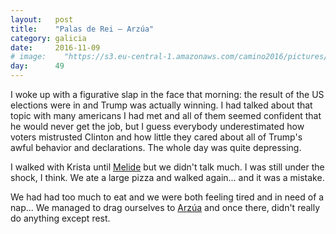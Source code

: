 ```yaml
---
layout:   post
title:    "Palas de Rei — Arzúa"
category: galicia
date:     2016-11-09
# image:    "https://s3.eu-central-1.amazonaws.com/camino2016/pictures/30/peace.jpg"
day:      49
---
```


I woke up with a figurative slap in the face that morning: the result of the US elections were in and Trump was actually winning. I had talked about that topic with many americans I had met and all of them seemed confident that he would never get the job, but I guess everybody underestimated how voters mistrusted Clinton and how little they cared about all of Trump's awful behavior and declarations. The whole day was quite depressing.

I walked with Krista until [Melide](https://www.google.fr/maps/place/Melide,+Province+de+La+Corogne,+Espagne/@42.9133832,-8.0238948,15z/data=!3m1!4b1!4m5!3m4!1s0xd2e333d5fd265d1:0xbb2b9eb763cb4f54!8m2!3d42.9139435!4d-8.014698?hl=fr) but we didn't talk much. I was still under the shock, I think. We ate a large pizza and walked again... and it was a mistake.

We had had too much to eat and we were both feeling tired and in need of a nap... We managed to drag ourselves to  [Arzúa](https://www.google.fr/maps/place/Arz%C3%BAa,+Province+de+La+Corogne,+Espagne/@42.9286978,-8.1699185,15z/data=!3m1!4b1!4m5!3m4!1s0xd2e4a5c757bc3ff:0x9fae8a9ad70967cb!8m2!3d42.9296566!4d-8.1607819?hl=fr) and once there, didn't really do anything except rest.

